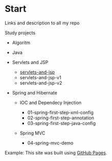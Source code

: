 # Start
Links and description to all my repo

Study projects

  - Algoritm
  
  - Java
  
  - Servlets and JSP
    - [servlets-and-jsp](https://github.com/FlorescuAndrei/servlets-and-jsp.git)
    - servlets-and-jsp-v1
    - servlets-and-jsp-v2
   
  - Spring and Hibernate
  
      - IOC and Dependecy Injection
        - 01-spring-first-step-xml-config
        - 02-spring-first-step-annotation
        - 03-spring-first-step-java-config
        
      - Spring MVC
        - 04-spring-mvc-demo
  
  


Example:
This site was built using [GitHub Pages](https://pages.github.com/).
      
